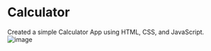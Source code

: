 # Calculator
Created a simple Calculator App using HTML, CSS, and JavaScript.
![image](https://github.com/anshuKumar99/Calculator/assets/148548385/b677b437-ea0d-451a-bc2f-ea10215fc30a)

